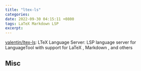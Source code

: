 ```yaml
---
title: "ltex-ls"
categories: 
date: 2022-09-30 04:15:11 +0800
tags: LaTeX Markdown LSP
excerpt: 
---
```


[valentjn/ltex-ls](https://github.com/valentjn/ltex-ls): LTeX Language Server: LSP language server for LanguageTool with support for LaTeX , Markdown , and others



## Misc




